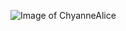 ![Image of ChyanneAlice](https://scontent-lht6-1.xx.fbcdn.net/v/t1.0-9/116908700_10223460842499290_7649618794132943901_n.jpg?_nc_cat=106&ccb=3&_nc_sid=174925&_nc_ohc=YxZNt6vcUCAAX-i9QCX&_nc_ht=scontent-lht6-1.xx&oh=eafd9b2088297b4f6aaead32b48534ee&oe=604D0474)
